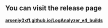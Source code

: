 ## You can visit the release page
**[arseniy0xff.github.io/LogAnalyzer_v4_builds](https://arseniy0xff.github.io/LogAnalyzer_v4_builds/)**